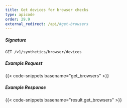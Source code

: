 ```yaml
---
title: Get devices for browser checks
type: apicode
order: 29.9
external_redirect: /api/#get-browsers
---
```


##### Signature
`GET /v1/synthetics/browser/devices`

##### Example Request

{{< code-snippets basename="get_browsers" >}}

##### Example Response

{{< code-snippets basename="result.get_browsers" >}}

